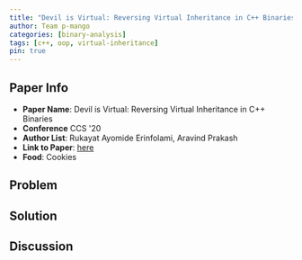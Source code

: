 ```yaml
---
title: "Devil is Virtual: Reversing Virtual Inheritance in C++ Binaries"
author: Team p-mango
categories: [binary-analysis]
tags: [c++, oop, virtual-inheritance]
pin: true
---
```


## Paper Info
- **Paper Name**: Devil is Virtual: Reversing Virtual Inheritance in C++ Binaries
- **Conference** CCS '20
- **Author List**: Rukayat Ayomide Erinfolami, Aravind Prakash
- **Link to Paper**: [here](https://arxiv.org/pdf/2003.05039.pdf)
- **Food**: Cookies

## Problem

## Solution

## Discussion
